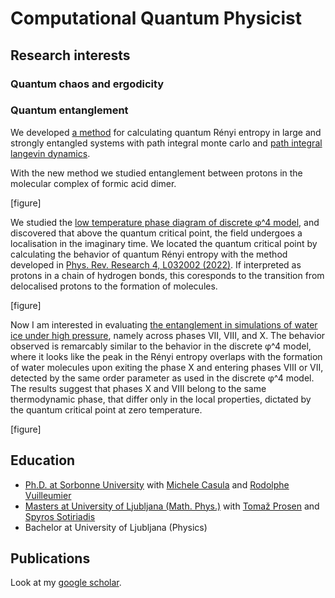 # Computational Quantum Physicist

## Research interests

### Quantum chaos and ergodicity


### Quantum entanglement

We developed [a method](https://journals.aps.org/prresearch/abstract/10.1103/PhysRevResearch.4.L032002) for calculating quantum Rényi entropy in large and strongly entangled systems with path integral monte carlo and [path integral langevin dynamics](https://arxiv.org/abs/2303.04768). 

With the new method we studied entanglement between protons in the molecular complex of formic acid dimer. 

[figure]

We studied the [low temperature phase diagram of discrete φ^4 model](https://arxiv.org/abs/2303.04768), and discovered that above the quantum critical point, the field undergoes a localisation in the imaginary time. We located the quantum critical point by calculating the behavior of quantum Rényi entropy with the method developed in [Phys. Rev. Research 4, L032002 (2022)](https://journals.aps.org/prresearch/abstract/10.1103/PhysRevResearch.4.L032002). 
If interpreted as protons in a chain of hydrogen bonds, this coresponds to the transition from delocalised protons to the formation of molecules. 

[figure]

Now I am interested in evaluating [the entanglement in simulations of water ice under high pressure](https://theses.hal.science/tel-04323383), namely across phases VII, VIII, and X. The behavior observed is remarcably similar to the behavior in the discrete φ^4 model, where it looks like the peak in the Rényi entropy overlaps with the formation of water molecules upon exiting the phase X and entering phases VIII or VII, detected by the same order parameter as used in the discrete φ^4 model. The results suggest that phases X and VIII belong to the same thermodynamic phase, that differ only in the local properties, dictated by the quantum critical point at zero temperature.

[figure]


## Education
- [Ph.D. at Sorbonne University](https://theses.hal.science/tel-04323383) with [Michele Casula](http://www-ext.impmc.upmc.fr/~casula/) and [Rodolphe Vuilleumier](https://scholar.google.com/citations?user=kmAqQqMAAAAJ&hl=en)
- [Masters at University of Ljubljana (Math. Phys.)](https://repozitorij.uni-lj.si/IzpisGradiva.php?id=117645&lang=eng) with [Tomaž Prosen](https://chaos.fmf.uni-lj.si/members/professor-tomaz-prosen/) and [Spyros Sotiriadis](https://www.physics.uoc.gr/en/faculty/s.sotiriadis)
- Bachelor at University of Ljubljana (Physics)

## Publications
Look at my [google scholar](https://scholar.google.com/citations?user=OPxh1gMAAAAJ&hl=en).
